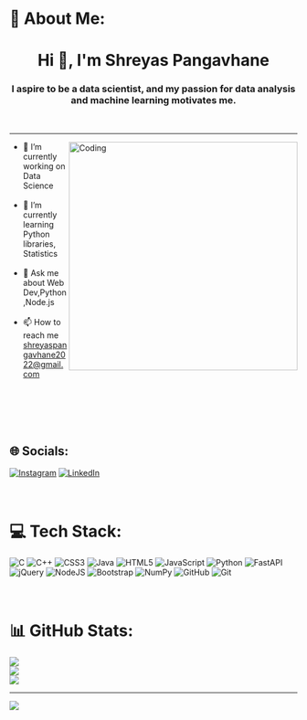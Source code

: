 # 💫 About Me:
<h1 align="center">Hi 👋, I'm Shreyas Pangavhane</h1>
<h3 align="center">I aspire to be a data scientist, and my passion for data analysis and machine learning motivates me.</h3>
<br>
<hr>
 <img align="right" alt="Coding" width="400" src="https://i.pinimg.com/originals/81/17/8b/81178b47a8598f0c81c4799f2cdd4057.gif" autoplay>

 - 🔭 I’m currently working on Data Science<br><br>
 - 🌱 I’m currently learning Python libraries, Statistics<br><br>
 - 💬 Ask me about Web Dev,Python,Node.js<br><br>
 - 📫 How to reach me shreyaspangavhane2022@gmail.com<br><br><br><br><br><br>


## 🌐 Socials:
[![Instagram](https://img.shields.io/badge/Instagram-%23E4405F.svg?logo=Instagram&logoColor=white)](https://instagram.com/shreyas_pangavhane) [![LinkedIn](https://img.shields.io/badge/LinkedIn-%230077B5.svg?logo=linkedin&logoColor=white)](https://linkedin.com/in/https://www.linkedin.com/in/shreyas-pangavhane-3a011a263/) 
<br><br><br>
# 💻 Tech Stack:
![C](https://img.shields.io/badge/c-%2300599C.svg?style=for-the-badge&logo=c&logoColor=white) ![C++](https://img.shields.io/badge/c++-%2300599C.svg?style=for-the-badge&logo=c%2B%2B&logoColor=white) ![CSS3](https://img.shields.io/badge/css3-%231572B6.svg?style=for-the-badge&logo=css3&logoColor=white) ![Java](https://img.shields.io/badge/java-%23ED8B00.svg?style=for-the-badge&logo=openjdk&logoColor=white) ![HTML5](https://img.shields.io/badge/html5-%23E34F26.svg?style=for-the-badge&logo=html5&logoColor=white) ![JavaScript](https://img.shields.io/badge/javascript-%23323330.svg?style=for-the-badge&logo=javascript&logoColor=%23F7DF1E) ![Python](https://img.shields.io/badge/python-3670A0?style=for-the-badge&logo=python&logoColor=ffdd54) ![FastAPI](https://img.shields.io/badge/FastAPI-005571?style=for-the-badge&logo=fastapi) ![jQuery](https://img.shields.io/badge/jquery-%230769AD.svg?style=for-the-badge&logo=jquery&logoColor=white) ![NodeJS](https://img.shields.io/badge/node.js-6DA55F?style=for-the-badge&logo=node.js&logoColor=white) ![Bootstrap](https://img.shields.io/badge/bootstrap-%238511FA.svg?style=for-the-badge&logo=bootstrap&logoColor=white) ![NumPy](https://img.shields.io/badge/numpy-%23013243.svg?style=for-the-badge&logo=numpy&logoColor=white) ![GitHub](https://img.shields.io/badge/github-%23121011.svg?style=for-the-badge&logo=github&logoColor=white) ![Git](https://img.shields.io/badge/git-%23F05033.svg?style=for-the-badge&logo=git&logoColor=white)<br><br><br>
# 📊 GitHub Stats:
![](https://github-readme-stats.vercel.app/api?username=shreyaspangavhane&theme=dark&hide_border=false&include_all_commits=false&count_private=false)<br/>
![](https://github-readme-streak-stats.herokuapp.com/?user=shreyaspangavhane&theme=dark&hide_border=false)<br/>
![](https://github-readme-stats.vercel.app/api/top-langs/?username=shreyaspangavhane&theme=dark&hide_border=false&include_all_commits=false&count_private=false&layout=compact)

---
[![](https://visitcount.itsvg.in/api?id=shreyaspangavhane&icon=9&color=0)](https://visitcount.itsvg.in)

<!-- Proudly created with GPRM ( https://gprm.itsvg.in ) -->
